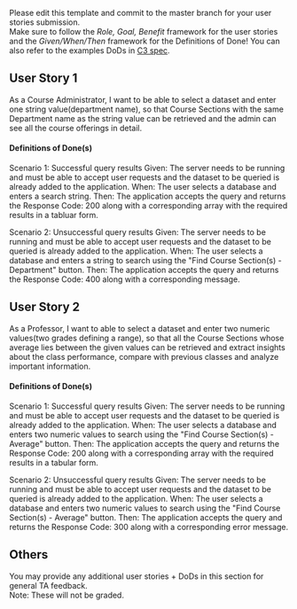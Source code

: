 Please edit this template and commit to the master branch for your user stories submission.   
Make sure to follow the *Role, Goal, Benefit* framework for the user stories and the *Given/When/Then* framework for the Definitions of Done! You can also refer to the examples DoDs in [C3 spec](https://sites.google.com/view/ubc-cpsc310-21w2-intro-to-se/project/checkpoint-3).

## User Story 1
As a Course Administrator, I want to be able to select a dataset and enter one string value(department name), so that Course Sections with the same Department name as the string value can be retrieved and the admin can see all the course offerings in detail.


#### Definitions of Done(s)
Scenario 1: Successful query results
Given: The server needs to be running and must be able to accept user requests and the dataset to be queried is already added to the application.
When: The user selects a database and enters a search string.
Then: The application accepts the query and returns the Response Code: 200 along with a corresponding array with the required results in a tabluar form.

Scenario 2: Unsuccessful query results
Given: The server needs to be running and must be able to accept user requests and the dataset to be queried is already added to the application.
When: The user selects a database and enters a string to search using the "Find Course Section(s) - Department" button.
Then: The application accepts the query and returns the Response Code: 400 along with a corresponding message.

## User Story 2
As a Professor, I want to able to select a dataset and enter two numeric values(two grades defining a range), so that all the Course Sections whose average lies between the given values can be retrieved and extract insights about the class performance, compare with previous classes and analyze important information.


#### Definitions of Done(s)
Scenario 1: Successful query results
Given: The server needs to be running and must be able to accept user requests and the dataset to be queried is already added to the application.
When: The user selects a database and enters two numeric values to search using the "Find Course Section(s) - Average" button.
Then: The application accepts the query and returns the Response Code: 200 along with a corresponding array with the required results in a tabular form.

Scenario 2: Unsuccessful query results
Given: The server needs to be running and must be able to accept user requests and the dataset to be queried is already added to the application.
When: The user selects a database and enters two numeric values to search using the "Find Course Section(s) - Average" button.
Then: The application accepts the query and returns the Response Code: 300 along with a corresponding error message.


## Others
You may provide any additional user stories + DoDs in this section for general TA feedback.  
Note: These will not be graded.
